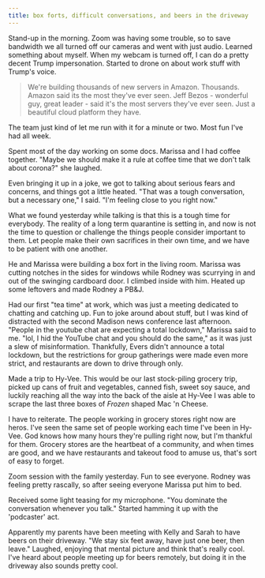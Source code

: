 ```yaml
---
title: box forts, difficult conversations, and beers in the driveway
---
```


Stand-up in the morning.  Zoom was having some trouble, so to save
bandwidth we all turned off our cameras and went with just audio.
Learned something about myself.  When my webcam is turned off, I can
do a pretty decent Trump impersonation.  Started to drone on about
work stuff with Trump's voice.

> We're building thousands of new servers in Amazon.  Thousands.
> Amazon said its the most they've ever seen.  Jeff Bezos - wonderful
> guy, great leader - said it's the most servers they've ever seen.
> Just a beautiful cloud platform they have.

The team just kind of let me run with it for a minute or two.  Most
fun I've had all week.

Spent most of the day working on some docs.  Marissa and I had coffee
together.  "Maybe we should make it a rule at coffee time that we
don't talk about corona?" she laughed.

Even bringing it up in a joke, we got to talking about serious fears
and concerns, and things got a little heated.  "That was a tough
conversation, but a necessary one," I said.  "I'm feeling close to you
right now."

What we found yesterday while talking is that this is a tough time for
everybody.  The reality of a long term quarantine is setting in, and
now is not the time to question or challenge the things people
consider important to them.  Let people make their own sacrifices in
their own time, and we have to be patient with one another.

He and Marissa were building a box fort in the living room.  Marissa
was cutting notches in the sides for windows while Rodney was
scurrying in and out of the swinging cardboard door.  I climbed inside
with him.  Heated up some leftovers and made Rodney a PB&J.

Had our first "tea time" at work, which was just a meeting dedicated
to chatting and catching up.  Fun to joke around about stuff, but I
was kind of distracted with the second Madison news conference last
afternoon.  "People in the youtube chat are expecting a total
lockdown," Marissa said to me.  "lol, I hid the YouTube chat and you
should do the same," as it was just a slew of misinformation.
Thankfully, Evers didn't announce a total lockdown, but the
restrictions for group gatherings were made even more strict, and
restaurants are down to drive through only.

Made a trip to Hy-Vee.  This would be our last stock-piling grocery
trip, picked up cans of fruit and vegetables, canned fish, sweet soy
sauce, and luckily reaching all the way into the back of the aisle at
Hy-Vee I was able to scrape the last three boxes of _Frozen_ shaped
Mac 'n Cheese.

I have to reiterate.  The people working in grocery stores right now
are heros.  I've seen the same set of people working each time I've
been in Hy-Vee.  God knows how many hours they're pulling right now,
but I'm thankful for them.  Grocery stores are the heartbeat of a
community, and when times are good, and we have restaurants and
takeout food to amuse us, that's sort of easy to forget.

Zoom session with the family yesterday.  Fun to see everyone.  Rodney
was feeling pretty rascally, so after seeing everyone Marissa put him
to bed.

Received some light teasing for my microphone.  "You dominate the
conversation whenever you talk."  Started hamming it up with the
'podcaster' act.

Apparently my parents have been meeting with Kelly and Sarah to have
beers on their driveway.  "We stay six feet away, have just one beer,
then leave."  Laughed, enjoying that mental picture and think that's
really cool.  I've heard about people meeting up for beers remotely,
but doing it in the driveway also sounds pretty cool.
